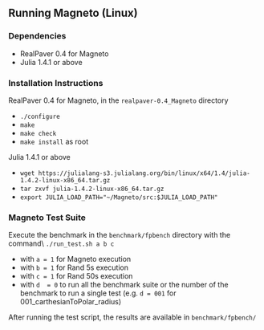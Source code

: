 ## Running Magneto (Linux) ##

### Dependencies ###
- RealPaver 0.4 for Magneto
- Julia 1.4.1 or above

### Installation Instructions ###
RealPaver 0.4 for Magneto, in the ```realpaver-0.4_Magneto``` directory
- ``` ./configure ```
- ``` make ```
- ``` make check ```
- ``` make install ``` as root

Julia 1.4.1 or above
- ``` wget https://julialang-s3.julialang.org/bin/linux/x64/1.4/julia-1.4.2-linux-x86_64.tar.gz ```
- ``` tar zxvf julia-1.4.2-linux-x86_64.tar.gz ```
- ``` export JULIA_LOAD_PATH="~/Magneto/src:$JULIA_LOAD_PATH" ```

### Magneto Test Suite ###
Execute the benchmark in the ```benchmark/fpbench``` directory with the command\\
``` ./run_test.sh a b c ```
- with ```a = 1``` for Magneto execution
- with ```b = 1``` for Rand 5s execution
- with ```c = 1``` for Rand 50s execution
- with ```d  = 0``` to run all the benchmark suite or the number of the benchmark to run a single test (e.g. ```d = 001``` for 001_carthesianToPolar_radius)

After running the test script, the results are available in ```benchmark/fpbench/```